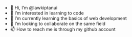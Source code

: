 - 👋 Hi, I’m @lawkiptanui
- 👀 I’m interested in learning to code
- 🌱 I’m currently learning the basics of web development
- 💞️ I’m looking to collaborate on the same field
- 📫 How to reach me is through my github account

<!---
lawkiptanui/lawkiptanui is a ✨ special ✨ repository because its `README.md` (this file) appears on your GitHub profile.
You can click the Preview link to take a look at your changes.
--->
